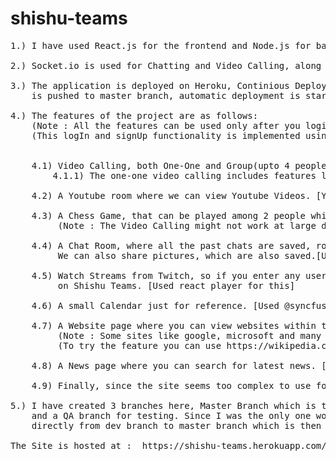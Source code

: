 # shishu-teams

<pre>
1.) I have used React.js for the frontend and Node.js for backend. <br/>
2.) Socket.io is used for Chatting and Video Calling, along with Peer.js(WebRTC). <br/>
3.) The application is deployed on Heroku, Continious Deployment is activated, so as soon as some code 
    is pushed to master branch, automatic deployment is started on Heroku. <br/>
4.) The features of the project are as follows:
    (Note : All the features can be used only after you login, if you don't have an account signUp first)
    (This logIn and signUp functionality is implemented using Firebase Authentication)
<br/>
    4.1) Video Calling, both One-One and Group(upto 4 people) [Used Socket.io and Peer.js]
        4.1.1) The one-one video calling includes features like screenshare, fullscreen, chat while video call, whiteboard.  <br />
    4.2) A Youtube room where we can view Youtube Videos. [Youtube API provided by Rapidapi.com]<br/>
    4.3) A Chess Game, that can be played among 2 people while Video Calling. [Used chess.js, socket.io and peer.js]
         (Note : The Video Calling might not work at large distances due to some security issues of Heroku) <br/>
    4.4) A Chat Room, where all the past chats are saved, rooms can be created and people can be added to rooms. 
         We can also share pictures, which are also saved.[Used ChatEngine API]<br />
    4.5) Watch Streams from Twitch, so if you enter any username on twitch that's streaming, you'll be able to see that
         on Shishu Teams. [Used react player for this]<br />
    4.6) A small Calendar just for reference. [Used @syncfusion/ej2-react-calendars for this]<br />
    4.7) A Website page where you can view websites within the site. [Used react-iframe]
         (Note : Some sites like google, microsoft and many more might not be visible because of security issues)
         (To try the feature you can use https://wikipedia.com/)<br />
    4.8) A News page where you can search for latest news. [Used Bing API(by Microsoft Azure) via Rapidapi.com platform]<br />
    4.9) Finally, since the site seems too complex to use for starters, I have also added a ChatBot for guiding you. [Used react-simple-chatbot]<br />
5.) I have created 3 branches here, Master Branch which is the final code that's deployed, Dev Branch where I did all the development,
    and a QA branch for testing. Since I was the only one working on the project, I used the Dev branch for testing and merged the code
    directly from dev branch to master branch which is then automatically deployed to Heroku. 
    
The Site is hosted at :  https://shishu-teams.herokuapp.com/
    
</pre>
